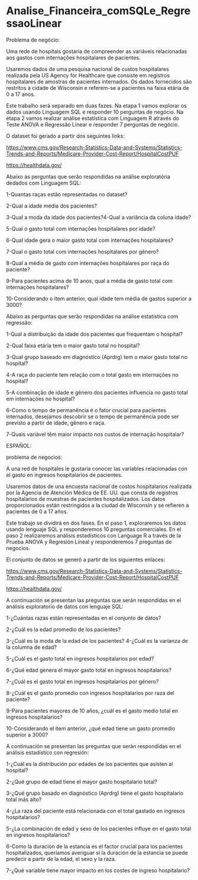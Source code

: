 # Analise_Financeira_comSQLe_RegressaoLinear

Problema de negócio:

Uma rede de hospitais gostaria de compreender as variáveis relacionadas aos gastos com internações hospitalares de pacientes.

Usaremos  dados  de  uma pesquisa  nacional  de  custos  hospitalares  realizada  pela  US Agency  for  Healthcare que consiste  em  registros  hospitalares  de  amostras  de  pacientes internados. Os dados fornecidos são restritos à cidade de Wisconsin e referem-se a pacientes na faixa etária de 0 a 17 anos.

Este trabalho será separado em duas fazes. Na etapa 1 vamos explorar os dados usando Linguagem  SQL  e  responder  10  perguntas  de  negócio.  Na  etapa  2  vamos  realizar  análise estatística com Linguagem R através do Teste ANOVA e Regressão Linear e responder 7 perguntas de negócio.

O dataset foi gerado a partir dos seguintes links: 

https://www.cms.gov/Research-Statistics-Data-and-Systems/Statistics-Trends-and-Reports/Medicare-Provider-Cost-Report/HospitalCostPUF

https://healthdata.gov/

Abaixo as perguntas que serão respondidas na análise exploratória dedados com Linguagem SQL:

1-Quantas raças estão representadas no dataset?

2-Qual a idade média dos pacientes?

3-Qual a moda da idade dos pacientes?4-Qual a variância da coluna idade?

5-Qual o gasto total com internações hospitalares por idade?

6-Qual idade gera o maior gasto total com internações hospitalares?

7-Qual o gasto total com internações hospitalares por gênero?

8-Qual a média de gasto com internações hospitalares por raça do paciente?

9-Para  pacientes  acima  de  10  anos,  qual  a  média  de  gasto  total  com  internações hospitalares?

10-Considerando o item anterior, qual idade tem média de gastos superior a 3000?

Abaixo as perguntas que serão respondidas na análise estatística com regressão:

1-Qual a distribuição da idade dos pacientes que frequentam o hospital?

2-Qual faixa etária tem o maior gasto total no hospital?

3-Qual grupo baseado em diagnóstico (Aprdrg) tem o maior gasto total no hospital?

4-A raça do paciente tem relação com o total gasto em internações no hospital?

5-A combinação de idade e gênero dos pacientes influencia no gasto total em internações no hospital?

6-Como o tempo de permanência é o fator crucial para pacientes internados, desejamos descobrir se o tempo de permanência pode ser previsto a partir de idade, gênero e raça.

7-Quais variável têm maior impacto nos custos de internação hospitalar?

ESPAÑOL:

problema de negocios:

A una red de hospitales le gustaría conocer las variables relacionadas con el gasto en ingresos hospitalarios de pacientes.

Usaremos datos de una encuesta nacional de costos hospitalarios realizada por la Agencia de Atención Médica de EE. UU. que consta de registros hospitalarios de muestras de pacientes hospitalizados. Los datos proporcionados están restringidos a la ciudad de Wisconsin y se refieren a pacientes de 0 a 17 años.

Este trabajo se dividirá en dos fases. En el paso 1, exploraremos los datos usando lenguaje SQL y responderemos 10 preguntas comerciales. En el paso 2 realizaremos análisis estadísticos con Language R a través de la Prueba ANOVA y Regresión Lineal y responderemos 7 preguntas de negocios.

El conjunto de datos se generó a partir de los siguientes enlaces:

https://www.cms.gov/Research-Statistics-Data-and-Systems/Statistics-Trends-and-Reports/Medicare-Provider-Cost-Report/HospitalCostPUF

https://healthdata.gov/

A continuación se presentan las preguntas que serán respondidas en el análisis exploratorio de datos con lenguaje SQL:

1-¿Cuántas razas están representadas en el conjunto de datos?

2-¿Cuál es la edad promedio de los pacientes?

3-¿Cuál es la moda de la edad de los pacientes? 4-¿Cuál es la varianza de la columna de edad?

5-¿Cuál es el gasto total en ingresos hospitalarios por edad?

6-¿Qué edad genera el mayor gasto total en ingresos hospitalarios?

7-¿Cuál es el gasto total en ingresos hospitalarios por género?

8-¿Cuál es el gasto promedio con ingresos hospitalarios por raza del paciente?

9-Para pacientes mayores de 10 años, ¿cuál es el gasto medio total en ingresos hospitalarios?

10-Considerando el ítem anterior, ¿qué edad tiene un gasto promedio superior a 3000?

A continuación se presentan las preguntas que serán respondidas en el análisis estadístico con regresión:

1-¿Cuál es la distribución por edades de los pacientes que asisten al hospital?

2-¿Qué grupo de edad tiene el mayor gasto hospitalario total?

3-¿Qué grupo basado en diagnóstico (Aprdrg) tiene el gasto hospitalario total más alto?

4-¿La raza del paciente está relacionada con el total gastado en ingresos hospitalarios?

5-¿La combinación de edad y sexo de los pacientes influye en el gasto total en ingresos hospitalarios?

6-Como la duración de la estancia es el factor crucial para los pacientes hospitalizados, queríamos averiguar si la duración de la estancia se puede predecir a partir de la edad, el sexo y la raza.

7-¿Qué variable tiene mayor impacto en los costes de ingreso hospitalario?

